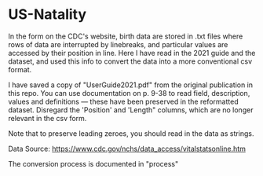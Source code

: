 # US-Natality

In the form on the CDC's website, birth data are stored in .txt files where rows of data are interrupted by linebreaks, and particular values are accessed by their position in line. Here I have read in the 2021 guide and the dataset, and used this info to convert the data into a more conventional csv format.

I have saved a copy of "UserGuide2021.pdf" from the original publication in this repo. You can use documentation on p. 9-38 to read field, description, values and definitions — these have been preserved in the reformatted dataset. Disregard the 'Position' and 'Length" columns, which are no longer relevant in the csv form.

Note that to preserve leading zeroes, you should read in the data as strings. 

Data Source: https://www.cdc.gov/nchs/data_access/vitalstatsonline.htm

The conversion process is documented in "process" 
